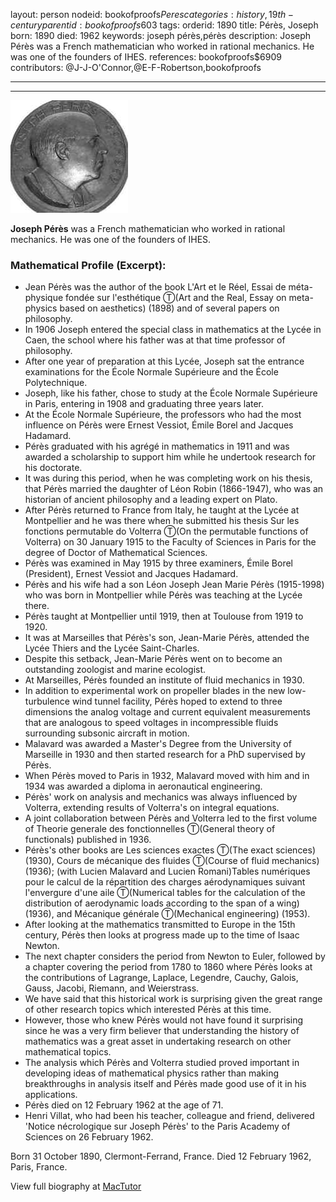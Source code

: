 layout: person
nodeid: bookofproofs$Peres
categories: history,19th-century
parentid: bookofproofs$603
tags: 
orderid: 1890
title: Pérès, Joseph
born: 1890
died: 1962
keywords: joseph pérès,pérès
description: Joseph Pérès was a French mathematician who worked in rational mechanics. He was one of the founders of IHES.
references: bookofproofs$6909
contributors: @J-J-O'Connor,@E-F-Robertson,bookofproofs

---



---

![Peres.jpg](https://github.com/bookofproofs/bookofproofs.github.io/blob/main/_sources/_assets/images/portraits/Peres.jpg?raw=true)

**Joseph Pérès** was a French mathematician who worked in rational mechanics. He was one of the founders of IHES.

### Mathematical Profile (Excerpt):
* Jean Pérès was the author of the book L'Art et le Réel, Essai de méta-physique fondée sur l'esthétique Ⓣ(Art and the Real, Essay on meta-physics  based on aesthetics) (1898) and of several papers on philosophy.
* In 1906 Joseph entered the special class in mathematics at the Lycée in Caen, the school where his father was at that time professor of philosophy.
* After one year of preparation at this Lycée, Joseph sat the entrance examinations for the École Normale Supérieure and the École Polytechnique.
* Joseph, like his father, chose to study at the École Normale Supérieure in Paris, entering in 1908 and graduating three years later.
* At the École Normale Supérieure, the professors who had the most influence on Pérès were Ernest Vessiot, Émile Borel and Jacques Hadamard.
* Pérès graduated with his agrégé in mathematics in 1911 and was awarded a scholarship to support him while he undertook research for his doctorate.
* It was during this period, when he was completing work on his thesis, that Pérès married the daughter of Léon Robin (1866-1947), who was an historian of ancient philosophy and a leading expert on Plato.
* After Pérès returned to France from Italy, he taught at the Lycée at Montpellier and he was there when he submitted his thesis Sur les fonctions permutable do Volterra Ⓣ(On the permutable functions of Volterra)  on 30 January 1915 to the Faculty of Sciences in Paris for the degree of Doctor of Mathematical Sciences.
* Pérès was examined in May 1915 by three examiners, Émile Borel (President), Ernest Vessiot and Jacques Hadamard.
* Pérès and his wife had a son Léon Joseph Jean Marie Pérès (1915-1998) who was born in Montpellier while Pérès was teaching at the Lycée there.
* Pérès taught at Montpellier until 1919, then at Toulouse from 1919 to 1920.
* It was at Marseilles that Pérès's son, Jean-Marie Pérès, attended the Lycée Thiers and the Lycée Saint-Charles.
* Despite this setback, Jean-Marie Pérès went on to become an outstanding zoologist and marine ecologist.
* At Marseilles, Pérès founded an institute of fluid mechanics in 1930.
* In addition to experimental work on propeller blades in the new low-turbulence wind tunnel facility, Pérès hoped to extend to three dimensions the analog voltage and current equivalent measurements that are analogous to speed voltages in incompressible fluids surrounding subsonic aircraft in motion.
* Malavard was awarded a Master's Degree from the University of Marseille in 1930 and then started research for a PhD supervised by Pérès.
* When Pérès moved to Paris in 1932, Malavard moved with him and in 1934 was awarded a diploma in aeronautical engineering.
* Pérès' work on analysis and mechanics was always influenced by Volterra, extending results of Volterra's on integral equations.
* A joint collaboration between Pérès and Volterra led to the first volume of Theorie generale des fonctionnelles Ⓣ(General theory of functionals) published in 1936.
* Pérès's other books are Les sciences exactes Ⓣ(The exact sciences) (1930), Cours de mécanique des fluides Ⓣ(Course of fluid mechanics) (1936); (with Lucien Malavard and Lucien Romani)Tables numériques pour le calcul de la répartition des charges aérodynamiques suivant l'envergure d'une aile Ⓣ(Numerical tables for the calculation of the distribution of aerodynamic loads according to the span of a wing) (1936), and Mécanique générale Ⓣ(Mechanical engineering) (1953).
* After looking at the mathematics transmitted to Europe in the 15th century, Pérès then looks at progress made up to the time of Isaac Newton.
* The next chapter considers the period from Newton to Euler, followed by a chapter covering the period from 1780 to 1860 where Pérès looks at the contributions of Lagrange, Laplace, Legendre, Cauchy, Galois, Gauss, Jacobi, Riemann, and Weierstrass.
* We have said that this historical work is surprising given the great range of other research topics which interested Pérès at this time.
* However, those who knew Pérès would not have found it surprising since he was a very firm believer that understanding the history of mathematics was a great asset in undertaking research on other mathematical topics.
* The analysis which Pérès and Volterra studied proved important in developing ideas of mathematical physics rather than making breakthroughs in analysis itself and Pérès made good use of it in his applications.
* Pérès died on 12 February 1962 at the age of 71.
* Henri Villat, who had been his teacher, colleague and friend, delivered 'Notice nécrologique sur Joseph Pérès' to the Paris Academy of Sciences on 26 February 1962.

Born 31 October 1890, Clermont-Ferrand, France. Died 12 February 1962, Paris, France.

View full biography at [MacTutor](https://mathshistory.st-andrews.ac.uk/Biographies/Peres/)
